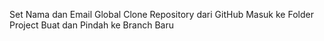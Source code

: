 Set Nama dan Email Global
Clone Repository dari GitHub
Masuk ke Folder Project
Buat dan Pindah ke Branch Baru
